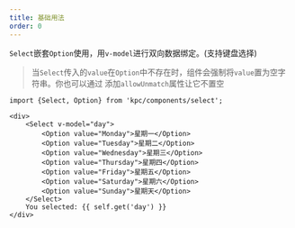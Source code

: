 ```yaml
---
title: 基础用法
order: 0
---
```


`Select`嵌套`Option`使用，用`v-model`进行双向数据绑定。(支持键盘选择)

> 当`Select`传入的`value`在`Option`中不存在时，组件会强制将`value`置为空字符串。你也可以通过
> 添加`allowUnmatch`属性让它不置空

```vdt
import {Select, Option} from 'kpc/components/select';

<div>
    <Select v-model="day">
        <Option value="Monday">星期一</Option>
        <Option value="Tuesday">星期二</Option>
        <Option value="Wednesday">星期三</Option>
        <Option value="Thursday">星期四</Option>
        <Option value="Friday">星期五</Option>
        <Option value="Saturday">星期六</Option>
        <Option value="Sunday">星期天</Option>
    </Select>
    You selected: {{ self.get('day') }}
</div>
```
